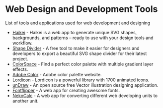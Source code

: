 # Web Design and Development Tools
List of tools and applications used for web development and designing

- [Haikei](https://app.haikei.app/) - Haikei is a web app to generate unique SVG shapes, backgrounds, and patterns – ready to use with your design tools and workflow.
- [Shape Divider](https://www.shapedivider.app/) - A free tool to make it easier for designers and developers to export a beautiful SVG
shape divider for their latest project.
- [ColorSpace](https://mycolor.space/) - Find a perfect color palette with multiple gradient layer effects.
- [Adobe Color](https://color.adobe.com/create) - Adobe color palette website.
- [Lordicon](https://lordicon.com/) - Lordicon is a powerful library with 1700 animated icons.
- [unDraw](https://undraw.co/) - An open source free Vector illustration designing application.
- [Fontflipper](https://fontflipper.com) - A web app for creating awesome fonts.
- [NekoCalc](https://nekocalc.com/) - A web app for converting different web developing units to another unit.
